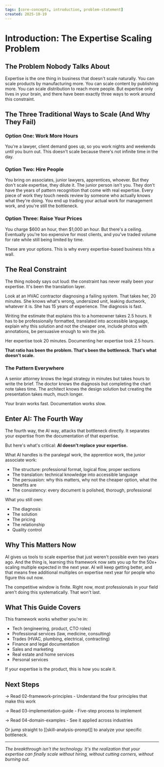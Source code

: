 ```yaml
---
tags: [core-concepts, introduction, problem-statement]
created: 2025-10-19
---
```

# Introduction: The Expertise Scaling Problem

## The Problem Nobody Talks About

Expertise is the one thing in business that doesn't scale naturally. You can scale products by manufacturing more. You can scale content by publishing more. You can scale distribution to reach more people. But expertise only lives in your brain, and there have been exactly three ways to work around this constraint.

## The Three Traditional Ways to Scale (And Why They Fail)

### Option One: Work More Hours

You're a lawyer, client demand goes up, so you work nights and weekends until you burn out. This doesn't scale because there's not infinite time in the day.

### Option Two: Hire People

You bring on associates, junior lawyers, apprentices, whoever. But they don't scale expertise, they dilute it. The junior person isn't you. They don't have the years of pattern recognition that come with real expertise. Every piece of work they touch needs review by someone who actually knows what they're doing. You end up trading your actual work for management work, and you're still the bottleneck.

### Option Three: Raise Your Prices

You charge $600 an hour, then $1,000 an hour. But there's a ceiling. Eventually you're too expensive for most clients, and you've traded volume for rate while still being limited by time.

These are your options. This is why every expertise-based business hits a wall.

## The Real Constraint

The thing nobody says out loud: the constraint has never really been your expertise. It's been the translation layer.

Look at an HVAC contractor diagnosing a failing system. That takes her, 20 minutes. She knows what's wrong, undersized unit, leaking ductwork, whatever it is. She has 15 years of experience. The diagnosis is fast.

Writing the estimate that explains this to a homeowner takes 2.5 hours. It has to be professionally formatted, translated into accessible language, explain why this solution and not the cheaper one, include photos with annotations, be persuasive enough to win the job.

Her expertise took 20 minutes. Documenting her expertise took 2.5 hours.

**That ratio has been the problem. That's been the bottleneck. That's what doesn't scale.**

### The Pattern Everywhere

A senior attorney knows the legal strategy in minutes but takes hours to write the brief. The doctor knows the diagnosis but completing the chart note takes time. The architect knows the design solution but creating the presentation takes much, much longer.

Your brain works fast. Documentation works slow.

## Enter AI: The Fourth Way

The fourth way, the AI way, attacks that bottleneck directly. It separates your expertise from the documentation of that expertise.

But here's what's critical: **AI doesn't replace your expertise.**

What AI handles is the paralegal work, the apprentice work, the junior associate work:

- The structure: professional format, logical flow, proper sections
- The translation: technical knowledge into accessible language
- The persuasion: why this matters, why not the cheaper option, what the benefits are
- The consistency: every document is polished, thorough, professional

What you still own:

- The diagnosis
- The solution
- The pricing
- The relationship
- Quality control


## Why This Matters Now

AI gives us tools to scale expertise that just weren't possible even two years ago. And the thing is, learning this framework now sets you up for the 50x+ scaling multiple expected in the next year. AI will keep getting better, and that means free additional multiples on expertise next year for people who figure this out now.

The competitive window is finite. Right now, most professionals in your field aren't doing this systematically. That won't last.


## What This Guide Covers

This framework works whether you're in:

- Tech (engineering, product, CTO roles)
- Professional services (law, medicine, consulting)
- Trades (HVAC, plumbing, electrical, contracting)
- Finance and legal documentation
- Sales and marketing
- Real estate and home services
- Personal services

If your expertise is the product, this is how you scale it.


## Next Steps

→ Read 02-framework-principles - Understand the four principles that make this work

→ Read 03-implementation-guide - Five-step process to implement

→ Read 04-domain-examples - See it applied across industries

Or jump straight to [[skill-analysis-prompt]] to analyze your specific bottleneck.

---

*The breakthrough isn't the technology. It's the realization that your expertise can finally scale without hiring, without cutting corners, without burning out.*
